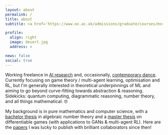 ```yaml
---
layout: about
permalink: /
title: about
subtitle: <a href='https://www.ox.ac.uk/admissions/graduate/courses/msc-mathematics-and-foundations-computer-science'>MSc in Mathematics and Computer Science • University of Oxford</a>

profile:
  align: right
  image: desert.jpg
  address: >

news: false
social: true
---
```


Working freelance in [AI research](https://aletcher.github.io/publications/) and, occasionally, [contemporary dance](https://www.bodhiproject.at/dancers/). Currently focusing on game theory / multi-agent learning, optimisation and RL, but I'm generally interested in theoretical underpinnings of ML and aiming to go beyond curve-fitting towards abstraction & reasoning. Sidekicks: quantum computing, diagrammatic reasoning, number theory, and all things mathematical. 🤓

My background is in pure mathematics and computer science, with a [bachelor thesis](https://aletcher.github.io/assets/pdf/bsc_thesis.pdf) in algebraic number theory and a [master thesis](https://aletcher.github.io/assets/pdf/msc_thesis.pdf) on differentiable games (with applications to GANs & multi-agent RL). Here are the [papers](https://aletcher.github.io/publications/) I was lucky to publish with brilliant collaborators since then!
